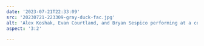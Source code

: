 ```yaml
---
date: '2023-07-21T22:33:09'
src: '20230721-223309-gray-duck-fac.jpg'
alt: 'Alex Koshak, Evan Courtland, and Bryan Sespico performing at a concert at Fine Arts Center, view from the crowd'
aspect: '3:2'

---
```

